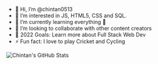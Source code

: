 - 👋 Hi, I’m @chintan0513
- 👀 I’m interested in JS, HTML5, CSS and SQL.
- 🌱 I’m currently learning everything 🤣
- 👯 I’m looking to collaborate with other content creators
- 🥅 2022 Goals: Learn more about Full Stack Web Dev
- ⚡ Fun fact: I love to play Cricket and Cycling
<!---- 📫 How to reach me 
       

chintan0513/chintan0513 is a ✨ special ✨ repository because its `README.md` (this file) appears on your GitHub profile.
You can click the Preview link to take a look at your changes.
--->
![Chintan's GitHub Stats](https://github-readme-stats.vercel.app/api?username=chintan0513&show_icons=true&theme=tokyonight)
